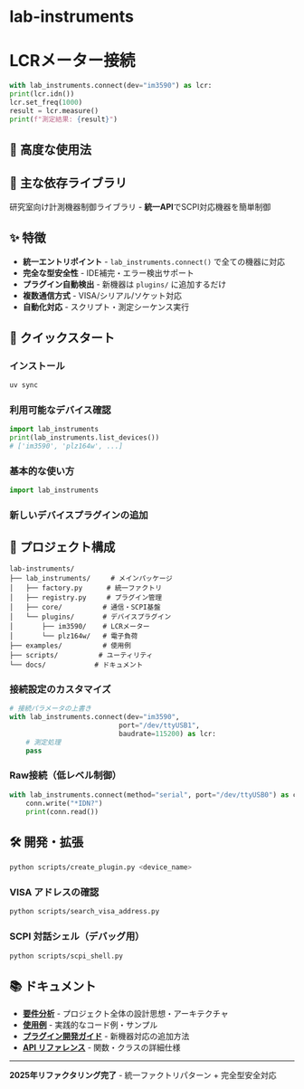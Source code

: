 # lab-instruments

# LCRメーター接続

```python
with lab_instruments.connect(dev="im3590") as lcr:
print(lcr.idn())
lcr.set_freq(1000)
result = lcr.measure()
print(f"測定結果: {result}")
```

## 🔧 高度な使用法

## 🔗 主な依存ライブラリ

研究室向け計測機器制御ライブラリ - **統一API**でSCPI対応機器を簡単制御

## ✨ 特徴

- **統一エントリポイント** - `lab_instruments.connect()` で全ての機器に対応
- **完全な型安全性** - IDE補完・エラー検出サポート
- **プラグイン自動検出** - 新機器は `plugins/` に追加するだけ
- **複数通信方式** - VISA/シリアル/ソケット対応
- **自動化対応** - スクリプト・測定シーケンス実行

## 🚀 クイックスタート

### インストール

```bash
uv sync
```

### 利用可能なデバイス確認

```python
import lab_instruments
print(lab_instruments.list_devices())
# ['im3590', 'plz164w', ...]
```

### 基本的な使い方

```python
import lab_instruments
```

### 新しいデバイスプラグインの追加

## 📁 プロジェクト構成

```
lab-instruments/
├── lab_instruments/     # メインパッケージ
│   ├── factory.py      # 統一ファクトリ
│   ├── registry.py     # プラグイン管理
│   ├── core/          # 通信・SCPI基盤
│   └── plugins/       # デバイスプラグイン
│       ├── im3590/    # LCRメーター
│       └── plz164w/   # 電子負荷
├── examples/          # 使用例
├── scripts/          # ユーティリティ
└── docs/            # ドキュメント
```

### 接続設定のカスタマイズ

```python
# 接続パラメータの上書き
with lab_instruments.connect(dev="im3590",
                           port="/dev/ttyUSB1",
                           baudrate=115200) as lcr:
    # 測定処理
    pass
```

### Raw接続（低レベル制御）

```python
with lab_instruments.connect(method="serial", port="/dev/ttyUSB0") as conn:
    conn.write("*IDN?")
    print(conn.read())
```

## 🛠️ 開発・拡張

```bash
python scripts/create_plugin.py <device_name>
```

### VISA アドレスの確認

```bash
python scripts/search_visa_address.py
```

### SCPI 対話シェル（デバッグ用）

```bash
python scripts/scpi_shell.py
```

## 📚 ドキュメント

- **[要件分析](docs/RequirementsAnalysis.md)** - プロジェクト全体の設計思想・アーキテクチャ
- **[使用例](examples/README.md)** - 実践的なコード例・サンプル
- **[プラグイン開発ガイド](docs/PluginDevelopment.md)** - 新機器対応の追加方法
- **[API リファレンス](docs/APIReference.md)** - 関数・クラスの詳細仕様


---

**2025年リファクタリング完了** - 統一ファクトリパターン + 完全型安全対応

